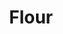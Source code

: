 ---
title: 'Flour'
thumbnail: 'https://acnhcdn.com/2.0/CookingIcon/FlourWheatCropped.png'
type: savory
ingredients:
  -
    id: 'wheat'
    type: 'crop'
    quantity: 5
layout: '../../layouts/RecipeDetail.astro'
---